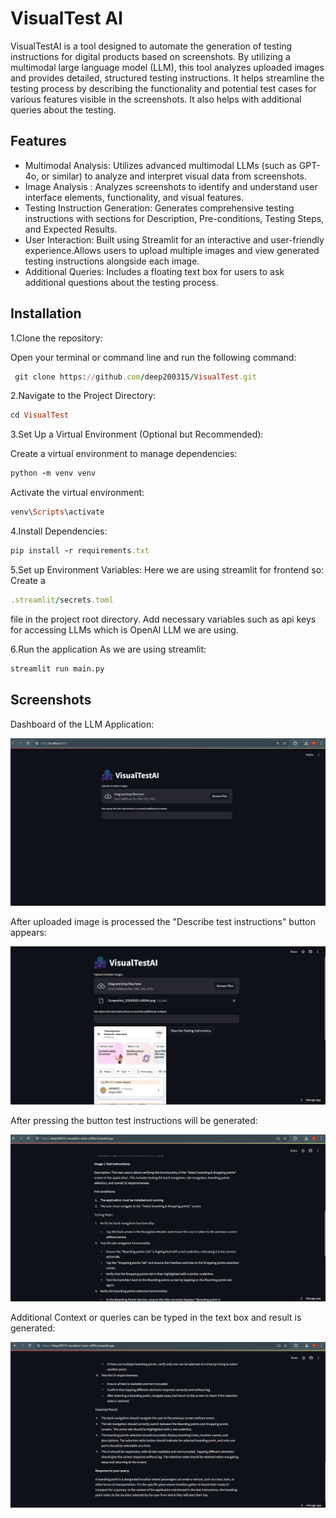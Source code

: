 
# VisualTest AI

VisualTestAI is a tool designed to automate the generation of testing instructions for digital products based on screenshots. By utilizing a multimodal large language model (LLM), this tool analyzes uploaded images and provides detailed, structured testing instructions. It helps streamline the testing process by describing the functionality and potential test cases for various features visible in the screenshots. It also helps with additional queries about the testing.


## Features

- Multimodal Analysis: Utilizes advanced multimodal LLMs (such as GPT-4o, or similar) to analyze and interpret visual data from screenshots.
- Image Analysis : Analyzes screenshots to identify and understand user interface elements, functionality, and visual features.
- Testing Instruction Generation: Generates comprehensive testing instructions with sections for Description, Pre-conditions, Testing Steps, and Expected Results.
- User Interaction: Built using Streamlit for an interactive and user-friendly experience.Allows users to upload multiple images and view generated testing instructions alongside each image.
- Additional Queries: Includes a floating text box for users to ask additional questions about the testing process.


## Installation

1.Clone the repository:

Open your terminal or command line and run the following command:
 

```ruby
 git clone https://github.com/deep200315/VisualTest.git
```

2.Navigate to the Project Directory:
 ```ruby
cd VisualTest
```

3.Set Up a Virtual Environment (Optional but Recommended):
 
  Create a virtual environment to manage dependencies:
  ```ruby
  python -m venv venv
```
Activate the virtual environment:
```ruby
venv\Scripts\activate
```
4.Install Dependencies:
```ruby
pip install -r requirements.txt
```
5.Set up Environment Variables:
Here we are using streamlit for frontend so:
Create a
 ```ruby
.streamlit/secrets.toml
``` 
file in the project root directory.
Add necessary variables such as api keys for accessing LLMs which is OpenAI LLM we are  using.

6.Run the application
As we are using streamlit:
```bash
streamlit run main.py
```
## Screenshots
Dashboard of the LLM Application:

![Screenshot 2024-09-09 140557.png](https://github.com/deep200315/VisualTest/blob/main/test_photos/Screenshot%202024-09-09%20140557.png)

After uploaded image is processed the "Describe test instructions" button appears:

![Screenshot 2024-09-09 151353.png](https://github.com/deep200315/VisualTest/blob/main/test_photos/Screenshot%202024-09-09%20151353.png)

After pressing the button test instructions will be generated:

![Screenshot 2024-09-09 144624.png](https://github.com/deep200315/VisualTest/blob/main/test_photos/Screenshot%202024-09-09%20144624.png)

Additional Context or queries can be typed in the text box and result is generated:

![Screenshot 2024-09-09 144706.png](https://github.com/deep200315/VisualTest/blob/main/test_photos/Screenshot%202024-09-09%20144706.png)

    
